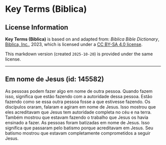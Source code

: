# Key Terms (Biblica)

## License Information

**Key Terms (Biblica)** is based on and adapted from: _Biblica Bible Dictionary_, [Biblica, Inc.](https://www.biblica.com/), 2023, which is licensed under a [CC BY-SA 4.0 license](https://creativecommons.org/licenses/by-sa/4.0/legalcode.en).

This markdown version (created `2025-10-20`) is provided under the same license.



--------------------------------

## Em nome de Jesus (id: 145582)

As pessoas podem fazer algo em nome de outra pessoa. Quando fazem isso, significa que estão fazendo com a autoridade dessa pessoa. Estão fazendo como se essa outra pessoa fosse a que estivesse fazendo. Os discípulos oraram, falaram e agiram em nome de Jesus. Isso mostrou que eles acreditavam que Jesus tem autoridade completa no céu e na terra. Também mostrou que estavam fazendo o trabalho que Jesus os havia ensinado a fazer. As pessoas foram batizadas em nome de Jesus. Isso significa que passaram pelo batismo porque acreditavam em Jesus. Seu batismo mostrou que estavam completamente comprometidos a seguir Jesus.


